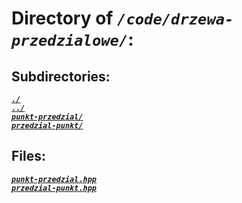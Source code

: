 # Directory of *`/code/drzewa-przedzialowe/`*:
## Subdirectories:
[***`./`***](./)\
[***`../`***](../)\
[***`punkt-przedzial/`***](punkt-przedzial/)\
[***`przedzial-punkt/`***](przedzial-punkt/)
## Files:
[***`punkt-przedzial.hpp`***](punkt-przedzial.hpp)\
[***`przedzial-punkt.hpp`***](przedzial-punkt.hpp)
